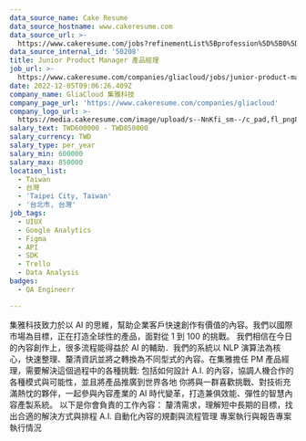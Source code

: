 ```yaml
---
data_source_name: Cake Resume
data_source_hostname: www.cakeresume.com
data_source_url: >-
  https://www.cakeresume.com/jobs?refinementList%5Bprofession%5D%5B0%5D=engineering_qa-engineer&refinementList%5Bsalary_currency%5D=TWD&range%5Bsalary_range%5D%5Bmin%5D=800096
data_source_internal_id: '50208'
title: Junior Product Manager 產品經理
job_url: >-
  https://www.cakeresume.com/companies/gliacloud/jobs/junior-product-manager-product-manager
date: 2022-12-05T09:06:26.409Z
company_name: GliaCloud 集雅科技
company_page_url: 'https://www.cakeresume.com/companies/gliacloud'
company_logo_url: >-
  https://media.cakeresume.com/image/upload/s--NnKfi_sm--/c_pad,fl_png8,h_200,w_200/v1565941306/toliwpxmw5sg8nrwuujs.png
salary_text: TWD600000 - TWD850000
salary_currency: TWD
salary_type: per_year
salary_min: 600000
salary_max: 850000
location_list:
  - Taiwan
  - 台灣
  - 'Taipei City, Taiwan'
  - '台北市, 台灣'
job_tags:
  - UIUX
  - Google Analytics
  - Figma
  - API
  - SDK
  - Trello
  - Data Analysis
badges:
  - QA Engineerr

---
```


集雅科技致力於以 AI 的思維，幫助企業客戶快速創作有價值的內容。我們以國際市場為目標，正在打造全球性的產品，面對從 1 到 100 的挑戰。 我們相信在今日的內容創作上，很多流程能得益於 AI 的輔助．我們的系統以 NLP 演算法為核心，快速整理、釐清資訊並將之轉換為不同型式的內容。在集雅擔任 PM 產品經理，需要解決這個過程中的各種挑戰: 包括如何設計 A.I. 的內容，協調人機合作的各種模式與可能性，並且將產品推廣到世界各地 你將與一群喜歡挑戰、對技術充滿熱忱的夥伴，一起參與內容產業的 AI 時代變革，打造兼俱效能、彈性的智慧內容產製系統。 以下是你會負責的工作內容： 釐清需求，理解短中長期的目標，找出合適的解決方式與排程 A.I. 自動化內容的規劃與流程管理 專案執行與報告專案執行情況